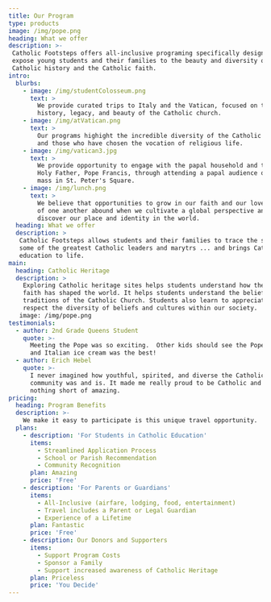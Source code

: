 ```yaml
---
title: Our Program
type: products
image: /img/pope.png
heading: What we offer
description: >-
 Catholic Footsteps offers all-inclusive programing specifically designed to 
 expose young students and their families to the beauty and diversity of 
 Catholic history and the Catholic faith.
intro:
  blurbs:
    - image: /img/studentColosseum.png
      text: >
        We provide curated trips to Italy and the Vatican, focused on the
        history, legacy, and beauty of the Catholic church.
    - image: /img/atVatican.png
      text: >
        Our programs highight the incredible diversity of the Catholic world
        and those who have chosen the vocation of religious life.
    - image: /img/vatican3.jpg
      text: >
        We provide opportunity to engage with the papal household and the
        Holy Father, Pope Francis, through attending a papal audience or 
        mass in St. Peter's Square.
    - image: /img/lunch.png
      text: >
        We believe that opportunities to grow in our faith and our love
        of one another abound when we cultivate a global perspective and 
        discover our place and identity in the world.
  heading: What we offer
  description: >
   Catholic Footsteps allows students and their families to trace the steps of
   some of the greatest Catholic leaders and marytrs ... and brings Catholic
   education to life.
main:
  heading: Catholic Heritage
  description: >
    Exploring Catholic heritage sites helps students understand how their
    faith has shaped the world. It helps students understand the beliefs and
    traditions of the Catholic Church. Students also learn to appreciate and 
    respect the diversity of beliefs and cultures within our society.
   image: /img/pope.png
testimonials:
  - author: 2nd Grade Queens Student
    quote: >-
      Meeting the Pope was so exciting.  Other kids should see the Pope too
      and Italian ice cream was the best!
  - author: Erich Hebel
    quote: >-
      I never imagined how youthful, spirited, and diverse the Catholic
      community was and is. It made me really proud to be Catholic and was
      nothing short of amazing.
pricing:
  heading: Program Benefits
  description: >-
    We make it easy to participate is this unique travel opportunity.
  plans:
    - description: 'For Students in Catholic Education'
      items:
        - Streamlined Application Process
        - School or Parish Recommendation
        - Community Recognition
      plan: Amazing
      price: 'Free'
    - description: 'For Parents or Guardians'
      items:
        - All-Inclusive (airfare, lodging, food, entertainment)                   
        - Travel includes a Parent or Legal Guardian
        - Experience of a Lifetime
      plan: Fantastic
      price: 'Free'
    - description: Our Donors and Supporters
      items:
        - Support Program Costs
        - Sponsor a Family
        - Support increased awareness of Catholic Heritage
      plan: Priceless
      price: 'You Decide'
---
```



